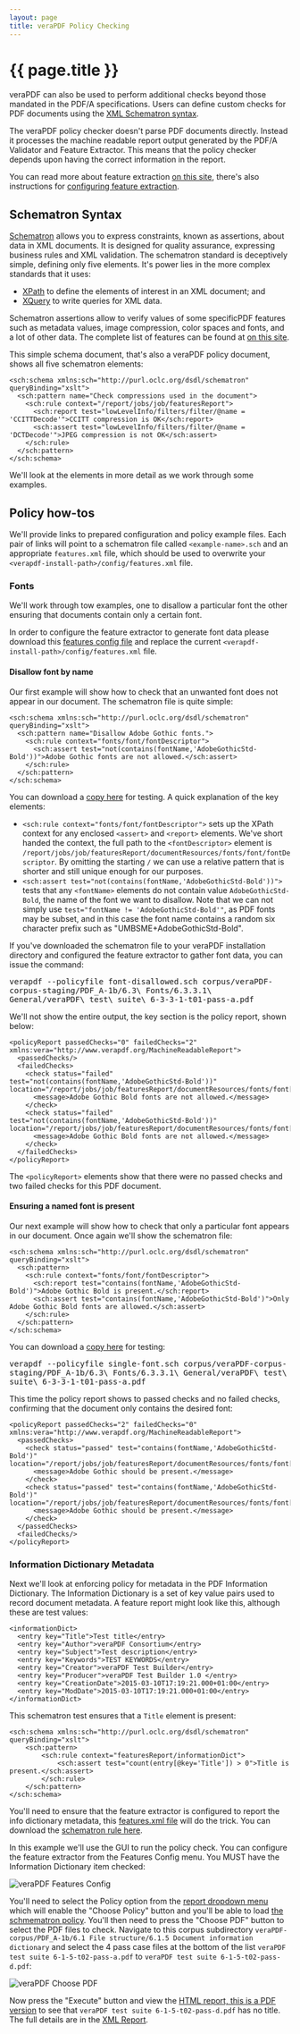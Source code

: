 ```yaml
---
layout: page
title: veraPDF Policy Checking
---
```


{{ page.title }}
================
veraPDF can also be used to perform additional checks beyond those mandated in
the PDF/A specifications. Users can define custom checks for PDF documents
using the [XML Schematron syntax](http://www.xml.com/pub/a/2003/11/12/schematron.html).

The veraPDF policy checker doesn't parse PDF documents directly. Instead it
processes the machine readable report output generated by the PDF/A
Validator and Feature Extractor. This means that the policy checker depends
upon having the correct information in the report.

You can read more about feature extraction [on this site](../cli/feature-extraction),
 there's also instructions for [configuring feature extraction](../cli/config#features.xml).

Schematron Syntax
-----------------
[Schematron](http://schematron.com/) allows you to express constraints, known
as assertions, about data in XML documents. It is designed for quality
assurance, expressing business rules and XML validation. The schematron
standard is deceptively simple, defining only five elements. It's power lies in
the more complex standards that it uses:

- [XPath](http://www.w3schools.com/xml/xpath_intro.asp) to define the elements of interest in an XML document; and
- [XQuery](http://www.w3schools.com/xml/xquery_intro.asp) to write queries for XML data.

Schematron assertions allow to verify values of some specificPDF features such as metadata values, 
image compression, color spaces and fonts, and a lot of other data. The complete list of features 
can be found at [on this site](../cli/feature-extraction).

This simple schema document, that's also a veraPDF policy document, shows all
five schematron elements:

    <sch:schema xmlns:sch="http://purl.oclc.org/dsdl/schematron" queryBinding="xslt">
      <sch:pattern name="Check compressions used in the document">
        <sch:rule context="/report/jobs/job/featuresReport">
          <sch:report test="lowLevelInfo/filters/filter/@name = 'CCITTDecode'">CCITT compression is OK</sch:report>
          <sch:assert test="lowLevelInfo/filters/filter/@name = 'DCTDecode'">JPEG compression is not OK</sch:assert>
        </sch:rule>
      </sch:pattern>
    </sch:schema>

We'll look at the elements in more detail as we work through some examples.

Policy how-tos
--------------
We'll provide links to prepared configuration and policy example files. Each
pair of links will point to a schematron file called `<example-name>.sch` and an
appropriate `features.xml` file, which should be used to overwrite your
`<verapdf-install-path>/config/features.xml` file.

### <a name="fonts"></a> Fonts
We'll work through tow examples, one to disallow a particular font the other ensuring that documents contain only a certain font.

In order to configure the feature extractor to generate font data please
download this [features config file](font/features.xml) and replace the current
`<verapdf-install-path>/config/features.xml` file.

#### Disallow font by name
Our first example will show how to check that an unwanted font does not appear
in our document. The schematron file is quite simple:

    <sch:schema xmlns:sch="http://purl.oclc.org/dsdl/schematron" queryBinding="xslt">
      <sch:pattern name="Disallow Adobe Gothic fonts.">
        <sch:rule context="fonts/font/fontDescriptor">
          <sch:assert test="not(contains(fontName,'AdobeGothicStd-Bold'))">Adobe Gothic fonts are not allowed.</sch:assert>
        </sch:rule>
      </sch:pattern>
    </sch:schema>

You can download a [copy here](font/font-disallowed.sch) for testing. A quick
explanation of the key elements:

- `<sch:rule context="fonts/font/fontDescriptor">` sets up the XPath context
  for any enclosed `<assert>` and `<report>` elements. We've short handed the
  context, the full path to the `<fontDescriptor>` element is `/report/jobs/job/featuresReport/documentResources/fonts/font/fontDescriptor`.
  By omitting the starting `/` we can use a relative pattern that is shorter and still unique enough for our purposes.
- `<sch:assert test="not(contains(fontName,'AdobeGothicStd-Bold'))">` tests that any
  `<fontName>` elements do not contain value `AdobeGothicStd-Bold`, the
  name of the font we want to disallow. Note that we can not simply use `test="fontName != 'AdobeGothicStd-Bold'"`, as PDF fonts may be subset, 
  and in this case the font name contains a random six character prefix such as "UMBSME+AdobeGothicStd-Bold". 

If you've downloaded the schematron file to your veraPDF installation directory
and configured the feature extractor to gather font data, you can issue the
command:

<kbd>verapdf --policyfile font-disallowed.sch corpus/veraPDF-corpus-staging/PDF_A-1b/6.3\ Fonts/6.3.3.1\ General/veraPDF\ test\ suite\ 6-3-3-1-t01-pass-a.pdf</kbd>

We'll not show the entire output, the key section is the policy report, shown
below:

    <policyReport passedChecks="0" failedChecks="2" xmlns:vera="http://www.verapdf.org/MachineReadableReport">
      <passedChecks/>
      <failedChecks>
        <check status="failed" test="not(contains(fontName,'AdobeGothicStd-Bold'))" location="/report/jobs/job/featuresReport/documentResources/fonts/font[1]/fontDescriptor">
          <message>Adobe Gothic Bold fonts are not allowed.</message>
        </check>
        <check status="failed" test="not(contains(fontName,'AdobeGothicStd-Bold'))" location="/report/jobs/job/featuresReport/documentResources/fonts/font[2]/fontDescriptor">
          <message>Adobe Gothic Bold fonts are not allowed.</message>
        </check>
      </failedChecks>
    </policyReport>

The `<policyReport>` elements show that there were no passed checks and two
failed checks for this PDF document.

#### Ensuring a named font is present
Our next example will show how to check that only a particular font appears in
our document. Once again we'll show the schematron file:

    <sch:schema xmlns:sch="http://purl.oclc.org/dsdl/schematron" queryBinding="xslt">
      <sch:pattern>
        <sch:rule context="fonts/font/fontDescriptor">
          <sch:report test="contains(fontName,'AdobeGothicStd-Bold')">Adobe Gothic Bold is present.</sch:report>
          <sch:assert test="contains(fontName,'AdobeGothicStd-Bold')">Only Adobe Gothic Bold fonts are allowed.</sch:assert>
        </sch:rule>
      </sch:pattern>
    </sch:schema>

You can download a [copy here](font/single-font.sch) for testing:

<kbd>verapdf --policyfile single-font.sch corpus/veraPDF-corpus-staging/PDF_A-1b/6.3\ Fonts/6.3.3.1\ General/veraPDF\ test\ suite\ 6-3-3-1-t01-pass-a.pdf</kbd>

This time the policy report shows to passed checks and no failed checks,
confirming that the document only contains the desired font:

    <policyReport passedChecks="2" failedChecks="0" xmlns:vera="http://www.verapdf.org/MachineReadableReport">
      <passedChecks>
        <check status="passed" test="contains(fontName,'AdobeGothicStd-Bold')" location="/report/jobs/job/featuresReport/documentResources/fonts/font[1]/fontDescriptor">
          <message>Adobe Gothic should be present.</message>
        </check>
        <check status="passed" test="contains(fontName,'AdobeGothicStd-Bold')" location="/report/jobs/job/featuresReport/documentResources/fonts/font[2]/fontDescriptor">
          <message>Adobe Gothic should be present.</message>
        </check>
      </passedChecks>
      <failedChecks/>
    </policyReport>

### <a name="info-dict"></a> Information Dictionary Metadata
Next we'll look at enforcing policy for metadata in the PDF Information Dictionary.
The Information Dictionary is a set of key value pairs used to record document
metadata. A feature report might look like this, although these are test values:

    <informationDict>
      <entry key="Title">Test title</entry>
      <entry key="Author">veraPDF Consortium</entry>
      <entry key="Subject">Test description</entry>
      <entry key="Keywords">TEST KEYWORDS</entry>
      <entry key="Creator">veraPDF Test Builder</entry>
      <entry key="Producer">veraPDF Test Builder 1.0 </entry>
      <entry key="CreationDate">2015-03-10T17:19:21.000+01:00</entry>
      <entry key="ModDate">2015-03-10T17:19:21.000+01:00</entry>
    </informationDict>

This schematron test ensures that a `Title` element is present:

    <sch:schema xmlns:sch="http://purl.oclc.org/dsdl/schematron" queryBinding="xslt">
        <sch:pattern>
            <sch:rule context="featuresReport/informationDict">
                <sch:assert test="count(entry[@key='Title']) > 0">Title is present.</sch:assert>
            </sch:rule>
        </sch:pattern>
    </sch:schema>

You'll need to ensure that the feature extractor is configured to report the
info dictionary metadata, this [features.xml file](info-dict/features.xml) will
do the trick. You can download the [schematron rule here](info-dict/title-mandatory.sch).

In this example we'll use the GUI to run the policy check. You can configure the
feature extractor from the Features Config menu. You MUST have the Information
Dictionary item checked:

![veraPDF Features Config](/images/policy/config-info-dict.png "veraPDF Features Config menu")

You'll need to select the Policy option from the [report dropdown menu](/gui#report-drop)
which will enable the "Choose Policy" button and you'll be able to load
[the schmematron policy](info-dict/title-mandatory.sch). You'll then need to
press the "Choose PDF" button to select the PDF files to check. Navigate to this
corpus subdirectory `veraPDF-corpus/PDF_A-1b/6.1 File structure/6.1.5 Document
information dictionary` and select the 4 pass case files at the bottom of the list
`veraPDF test suite 6-1-5-t02-pass-a.pdf` to `veraPDF test suite 6-1-5-t02-pass-d.pdf`:

![veraPDF Choose PDF](/images/policy/info-dict-select.png "veraPDF Choose PDF dialog")

Now press the "Execute" button and view the
[HTML report, this is a PDF version](info-dict/report.pdf) to see that `veraPDF
test suite 6-1-5-t02-pass-d.pdf` has no title. The full details are in the
[XML Report](info-dict/report.xml).
